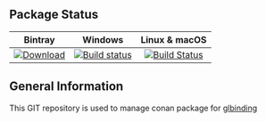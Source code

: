## Package Status

| Bintray | Windows | Linux & macOS |
|:--------:|:---------:|:-----------------:|
|[ ![Download](https://api.bintray.com/packages/kert/public-conan/glbinding%3Akert/images/download.svg) ](https://bintray.com/kert/public-conan/glbinding%3Akert/_latestVersion)|[![Build status](https://ci.appveyor.com/api/projects/status/e307iuaecvx37xjm?svg=true)](https://ci.appveyor.com/project/kaidokert/conan-glbinding)|[![Build Status](https://travis-ci.org/kaidokert/conan-glbinding.svg?branch=develop)](https://travis-ci.org/kaidokert/conan-glbinding)|

## General Information

This GIT repository is used to manage conan package for [glbinding](https://github.com/cginternals/glbinding)

